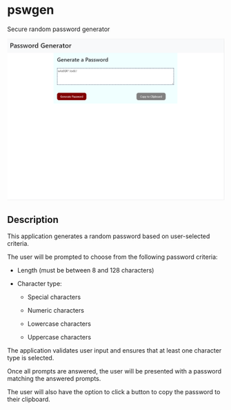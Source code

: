 # pswgen
Secure random password generator

<img src="images/pswGen.PNG">

## Description

This application generates a random password based on user-selected criteria.

The user will be prompted to choose from the following password criteria:

* Length (must be between 8 and 128 characters)

* Character type:

  * Special characters 

  * Numeric characters

  * Lowercase characters

  * Uppercase characters

The application validates user input and ensures that at least one character type is selected.

Once all prompts are answered, the user will be presented with a password matching the answered prompts.

The user will also have the option to click a button to copy the password to their clipboard.

